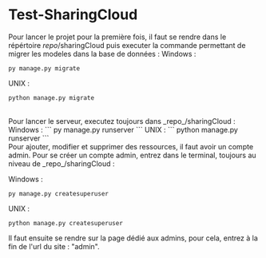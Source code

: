 # Test-SharingCloud

Pour lancer le projet pour la première fois, il faut se rendre dans le répértoire _repo_/sharingCloud puis executer la commande permettant de migrer les modeles dans la base de données :
Windows :
```
py manage.py migrate
```

UNIX :
```
python manage.py migrate
```

<br/>
Pour lancer le serveur, executez toujours dans _repo_/sharingCloud :
Windows :
```
py manage.py runserver
```
UNIX :
```
python manage.py runserver
```
<br/>
Pour ajouter, modifier et supprimer des ressources, il faut avoir un compte admin.
Pour se créer un compte admin, entrez dans le terminal, toujours au niveau de _repo_/sharingCloud :

Windows :

```
py manage.py createsuperuser
```

UNIX :

```
python manage.py createsuperuser
```

Il faut ensuite se rendre sur la page dédié aux admins, pour cela, entrez à la fin de l'url du site : "admin".
